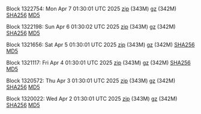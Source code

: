 Block 1322754: Mon Apr  7 01:30:01 UTC 2025 [zip](https://files.01coin.io/mainnet/2025-04-07/bootstrap.dat.zip) (343M) [gz](https://files.01coin.io/mainnet/2025-04-07/bootstrap.dat.tar.gz) (342M) [SHA256](https://files.01coin.io/mainnet/2025-04-07/sha256.txt) [MD5](https://files.01coin.io/mainnet/2025-04-07/md5.txt)

Block 1322198: Sun Apr  6 01:30:02 UTC 2025 [zip](https://files.01coin.io/mainnet/2025-04-06/bootstrap.dat.zip) (343M) [gz](https://files.01coin.io/mainnet/2025-04-06/bootstrap.dat.tar.gz) (342M) [SHA256](https://files.01coin.io/mainnet/2025-04-06/sha256.txt) [MD5](https://files.01coin.io/mainnet/2025-04-06/md5.txt)

Block 1321656: Sat Apr  5 01:30:01 UTC 2025 [zip](https://files.01coin.io/mainnet/2025-04-05/bootstrap.dat.zip) (343M) [gz](https://files.01coin.io/mainnet/2025-04-05/bootstrap.dat.tar.gz) (342M) [SHA256](https://files.01coin.io/mainnet/2025-04-05/sha256.txt) [MD5](https://files.01coin.io/mainnet/2025-04-05/md5.txt)

Block 1321117: Fri Apr  4 01:30:01 UTC 2025 [zip](https://files.01coin.io/mainnet/2025-04-04/bootstrap.dat.zip) (343M) [gz](https://files.01coin.io/mainnet/2025-04-04/bootstrap.dat.tar.gz) (342M) [SHA256](https://files.01coin.io/mainnet/2025-04-04/sha256.txt) [MD5](https://files.01coin.io/mainnet/2025-04-04/md5.txt)

Block 1320572: Thu Apr  3 01:30:01 UTC 2025 [zip](https://files.01coin.io/mainnet/2025-04-03/bootstrap.dat.zip) (343M) [gz](https://files.01coin.io/mainnet/2025-04-03/bootstrap.dat.tar.gz) (342M) [SHA256](https://files.01coin.io/mainnet/2025-04-03/sha256.txt) [MD5](https://files.01coin.io/mainnet/2025-04-03/md5.txt)

Block 1320022: Wed Apr  2 01:30:01 UTC 2025 [zip](https://files.01coin.io/mainnet/2025-04-02/bootstrap.dat.zip) (343M) [gz](https://files.01coin.io/mainnet/2025-04-02/bootstrap.dat.tar.gz) (342M) [SHA256](https://files.01coin.io/mainnet/2025-04-02/sha256.txt) [MD5](https://files.01coin.io/mainnet/2025-04-02/md5.txt)
